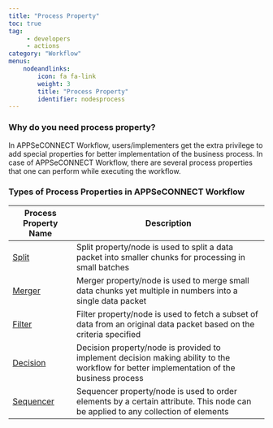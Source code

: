 ```yaml
---
title: "Process Property"
toc: true
tag: 
     - developers
     - actions
category: "Workflow"
menus: 
    nodeandlinks:
        icon: fa fa-link
        weight: 3
        title: "Process Property"
        identifier: nodesprocess
---
```


### Why do you need process property?
In APPSeCONNECT Workflow, users/implementers get the extra privilege to add special properties 
for better implementation of the business process. In case of APPSeCONNECT Workflow, there are 
several process properties that one can perform while executing the workflow.

### Types of Process Properties in APPSeCONNECT Workflow 

|Process Property Name|Description|
|---|--------|
|[Split](/workflow/working-with-splitter/)|Split property/node is used to split a data packet into smaller chunks for processing in small batches|
|[Merger](/workflow/working-with-merger/)|Merger property/node is used to merge small data chunks yet multiple in numbers into a single data packet| 
|[Filter](/workflow/working-with-filter/)|Filter property/node is used to fetch a subset of data from an original data packet based on the criteria specified|
|[Decision](/workflow/working-with-decision/)|Decision property/node is provided to implement decision making ability to the workflow for better implementation of the business process|
|[Sequencer](/workflow/working-with-sequencer/)|Sequencer property/node is used to order elements by a certain attribute. This node can be applied to any collection of elements|
